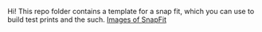 Hi! This repo folder contains a template for a snap fit, which you can use to build test prints and the such.
[Images of SnapFit]()
